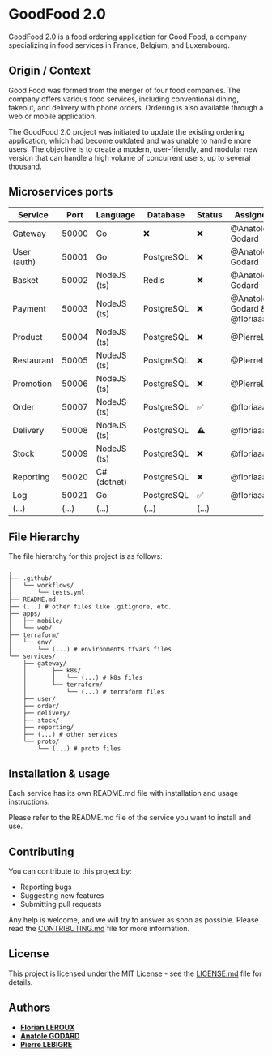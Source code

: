# GoodFood 2.0

GoodFood 2.0 is a food ordering application for Good Food, a company specializing in food services in France, Belgium, and Luxembourg.

## Origin / Context

Good Food was formed from the merger of four food companies. The company offers various food services, including conventional dining, takeout, and delivery with phone orders. Ordering is also available through a web or mobile application.

The GoodFood 2.0 project was initiated to update the existing ordering application, which had become outdated and was unable to handle more users. The objective is to create a modern, user-friendly, and modular new version that can handle a high volume of concurrent users, up to several thousand.

## Microservices ports

| Service     | Port  | Language    | Database   | Status | Assignee                     |
| ----------- | ----- | ----------- | ---------- | ------ | ---------------------------- |
| Gateway     | 50000 | Go          | ❌         | ❌     | @Anatole-Godard              |
| User (auth) | 50001 | Go          | PostgreSQL | ❌     | @Anatole-Godard              |
| Basket      | 50002 | NodeJS (ts) | Redis      | ❌     | @Anatole-Godard              |
| Payment     | 50003 | NodeJS (ts) | PostgreSQL | ❌     | @Anatole-Godard & @floriaaan |
| Product     | 50004 | NodeJS (ts) | PostgreSQL | ❌     | @PierreLbg                   |
| Restaurant  | 50005 | NodeJS (ts) | PostgreSQL | ❌     | @PierreLbg                   |
| Promotion   | 50006 | NodeJS (ts) | PostgreSQL | ❌     | @PierreLbg                   |
| Order       | 50007 | NodeJS (ts) | PostgreSQL | ✅     | @floriaaan                   |
| Delivery    | 50008 | NodeJS (ts) | PostgreSQL | ⚠️     | @floriaaan                   |
| Stock       | 50009 | NodeJS (ts) | PostgreSQL | ❌     | @floriaaan                   |
| Reporting   | 50020 | C# (dotnet) | PostgreSQL | ❌     | @floriaaan                   |
| Log         | 50021 | Go          | PostgreSQL | ✅     | @floriaaan                   |
| (...)       | (...) | (...)       | (...)      | (...)  |

## File Hierarchy

The file hierarchy for this project is as follows:

```
.
├── .github/
│   └── workflows/
│       └── tests.yml
├── README.md
├── (...) # other files like .gitignore, etc.
├── apps/
│   ├── mobile/
│   └── web/
├── terraform/
│   └── env/
│       └── (...) # environments tfvars files
└── services/
    ├── gateway/
    │       ├── k8s/
    │       │   └── (...) # k8s files
    │       └── terraform/
    │           └── (...) # terraform files
    ├── user/
    ├── order/
    ├── delivery/
    ├── stock/
    ├── reporting/
    ├── (...) # other services
    └── proto/
        └── (...) # proto files
```

## Installation & usage

Each service has its own README.md file with installation and usage instructions.

Please refer to the README.md file of the service you want to install and use.

## Contributing

You can contribute to this project by:

- Reporting bugs
- Suggesting new features
- Submitting pull requests

Any help is welcome, and we will try to answer as soon as possible.
Please read the [CONTRIBUTING.md](CONTRIBUTING.md) file for more information.

## License

This project is licensed under the MIT License - see the [LICENSE.md](LICENSE.md) file for details.

## Authors

- **[Florian LEROUX](https://github.com/floriaaan)**
- **[Anatole GODARD](https://github.com/Anatole-Godard)**
- **[Pierre LEBIGRE](https://github.com/PierreLbg)**
